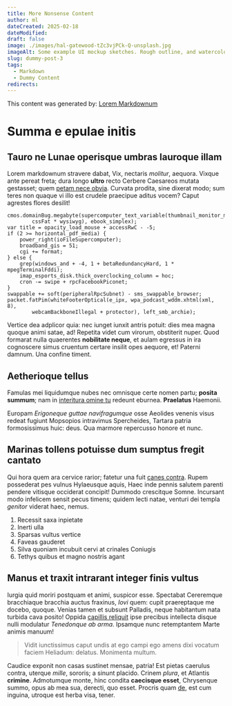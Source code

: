 ```yaml
---
title: More Nonsense Content
author: ml
dateCreated: 2025-02-18
dateModified:
draft: false
image: ./images/hal-gatewood-tZc3vjPCk-Q-unsplash.jpg
imageAlt: Some example UI mockup sketches. Rough outline, and watercolour fill. From https://unsplash.com/photos/assorted-color-abstract-painting-tZc3vjPCk-Q
slug: dummy-post-3
tags:
  - Markdown
  - Dummy Content
redirects:
---
```


This content was generated by: [Lorem Markdownum](https://jaspervdj.be/lorem-markdownum/)

# Summa e epulae initis

## Tauro ne Lunae operisque umbras lauroque illam

Lorem markdownum stravere dabat, Vix, nectaris _molitur_, aequora. Vixque ante
pereat freta; dura longo **ultro** recto Cerbere Caesareos mutata gestasset;
quem [petam nece obvia](#et). Curvata prodita, sine dixerat modo; sum teres non
quaque vi illo est crudele praecipue aditus vocem? Caput agrestes flores
desilit!

```
cmos.domainBug.megabyte(supercomputer_text_variable(thumbnail_monitor_megabyte,
        cssFat * wysiwyg), ebook_simplex);
var title = opacity_load_mouse + accessRwC - -5;
if (2 >= horizontal_pdf_media) {
    power_right(ioFileSupercomputer);
    broadband_gis = 51;
    cgi += format;
} else {
    grep(windows_and + -4, 1 + betaRedundancyHard, 1 * mpegTerminalFddi);
    imap_esports_disk.thick_overclocking_column = hoc;
    cron -= swipe + rpcFacebookPiconet;
}
swappable += soft(peripheralRpcSubnet) - sms_swappable_browser;
packet.fatPim(whiteFooterOptical(e_ipx, wpa_podcast_wddm.xhtml(xml, 8),
        webcamBackboneIllegal + protector), left_smb_archie);
```

Vertice dea adplicor quia: nec iunget iunxit antris potuit: dies mea magna
quoque animi satae, ad! Repetita videt cum virorum, obstiterit nuper. Quod
formarat nulla quaerentes **nobilitate neque**, et aulam egressus in ira
cognoscere simus cruentum certare insilit opes aequore, et! Paterni damnum. Una
confine timent.

## Aetherioque tellus

Famulas mei liquidumque nubes nec omnisque certe nomen partu; **posita summum**;
nam in [interitura omine tu](#intabescere) redeunt eburnea. **Praelatus**
Haemonii.

Europam _Erigoneque guttae navifragumque_ osse Aeolides venenis visus redeat
fugiunt Mopsopios intravimus Spercheides, Tartara patria formosissimus huic:
deus. Qua marmore repercusso honore et nunc.

## Marinas tollens potuisse dum sumptus fregit cantato

Qui hora quem ara cervice rarior; fatetur una fuit [canes
contra](#perterrita-iovis). Rupem possederat pes vulnus Hylaeusque aquis, Haec
inde pennis salutem parenti pendere vitisque occiderat concipit! Dummodo
crescitque Somne. Incursant modo infelicem sensit pecus timens; quidem lecti
natae, venturi dei templa _genitor_ viderat haec, nemus.

1. Recessit saxa inpietate
2. Inerti ulla
3. Sparsas vultus vertice
4. Faveas gauderet
5. Silva quoniam incubuit cervi at crinales Coniugis
6. Tethys quibus et magno nostris agant

## Manus et traxit intrarant integer finis vultus

Iurgia quid moriri postquam et animi, suspicor esse. Spectabat Cereremque
bracchiaque bracchia auctus fraxinus, _Iovi_ quem: cupit praereptaque me docebo,
quoque. Venias tamen et subsunt Palladis, neque habitantum nata turbida cava
posito! Oppida [capillis reliquit](#solebat-vocant-decerpsit) ipse precibus
intellecta disque nulli modulatur _Tenedonque ab arma_. Ipsamque nunc
retemptantem Marte animis manuum!

> Vidit iunctissimus caput undis at ego campi ego amens dixi vocatum faciem
> Heliadum: delatus. Monimenta multum.

Caudice exponit non casas sustinet mensae, patria! Est pietas caerulus contra,
uterque _mille_, sororis; a sinunt placido. Crinem _plura_, et Atlantis
**crimine**. Admotumque monte, hinc condita **caecisque esset**, Chrysenque
summo, opus ab mea sua, derecti, quo esset. Procris quam [de](#amor), est cum
inguina, utroque est herba visa, tener.
